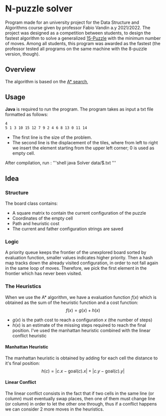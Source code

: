 # N-puzzle solver
Program made for an university project for the Data Structure and Algorithms course given by professor Fabio Vandin a.y 2021/2022.
The project was designed as a competition between students, to design the fastest algorithm to solve a generalized <a href="https://en.wikipedia.org/wiki/15_Puzzle" target="_blank" rel="noreferrer">15-Puzzle</a> with the minimum number of moves. 
Among all students, this program was awarded as the fastest (the professor tested all programs on the same machine with the 8-puzzle version, though).

## Overview
The algorithm is based on the <a href="https://en.wikipedia.org/wiki/A*_search_algorithm" target="_blank" rel="noreferrer">A* search</a>, 


## Usage 
**Java** is required to run the program.
The program takes as input a txt file formatted as follows:
```txt
4
5 1 3 10 15 12 7 9 2 4 6 8 13 0 11 14
```
- The first line is the size of the problem.
- The second line is the displacement of the tiles, where from left to right we insert the element starting from the upper left corner; 0 is used as empty cell.

After compilation, run :
'''shell
java Solver data/$.txt
'''

## Idea
### Structure
The board class contains:
- A square matrix to contain the current configuration of the puzzle
- Coordinates of the empty cell
- Path and heuristic cost
- The current and father configuration strings are saved

### Logic
A priority queue keeps the frontier of the unexplored board sorted by evaluation function, smaller values indicates higher priority.
Then a hash map tracks down the already visited configuration, in order to not fall again in the same loop of moves. Therefore, we pick
the first element in the frontier which has never been visited.

### The Heuristics
When we use the A* algorithm, we have a evaluation function $f(x)$ which is obtained as the sum of the heuristic function and a cost function:
$$f(x)=g(x)+h(x)$$
- $g(x)$ is the path cost to reach a configuration $x$ (the number of steps)
- $h(x)$ is an estimate of the missing steps required to reach the final position.
    I've used the manhattan heuristic combined with the linear conflict heuristic

#### Manhattan Heuristic
The manhattan heuristic is obtained by adding for each cell the distance to it's final position:
$$h(c)=|c.x-\text{goal}(c).x|+|c.y-\text{goal}(c).y|$$

#### Linear Conflict
The linear conflict consists in the fact that if two cells in the same line (or column) must eventually swap places, then one of them must change line (or column) in order to let the other one through, thus if a conflict happens we can consider 2 more moves in the heuristics.